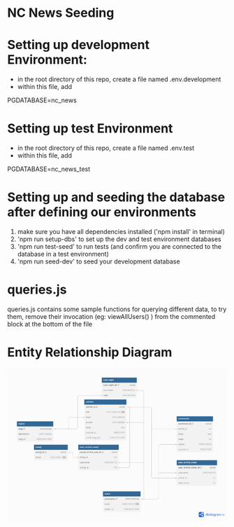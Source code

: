 # NC News Seeding

# Setting up development Environment:

- in the root directory of this repo, create a file named .env.development
- within this file, add

PGDATABASE=nc_news

# Setting up test Environment

- in the root directory of this repo, create a file named .env.test
- within this file, add

PGDATABASE=nc_news_test

# Setting up and seeding the database after defining our environments

1. make sure you have all dependencies installed ('npm install' in terminal)
2. 'npm run setup-dbs' to set up the dev and test environment databases
3. 'npm run test-seed' to run tests (and confirm you are connected to the database in a test environment)
4. 'npm run seed-dev' to seed your development database

# queries.js

queries.js contains some sample functions for querying different data, to try them, remove their invocation (eg: viewAllUsers() ) from the commented block at the bottom of the file

# Entity Relationship Diagram

![ERD](./ERD.png)
